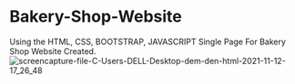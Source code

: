 # Bakery-Shop-Website
Using the HTML, CSS, BOOTSTRAP, JAVASCRIPT Single Page For Bakery Shop Website  Created.
![screencapture-file-C-Users-DELL-Desktop-dem-den-html-2021-11-12-17_26_48](https://user-images.githubusercontent.com/89465837/141468465-95a52b31-61fd-4fa1-96ff-cc3eac2a08af.png)
